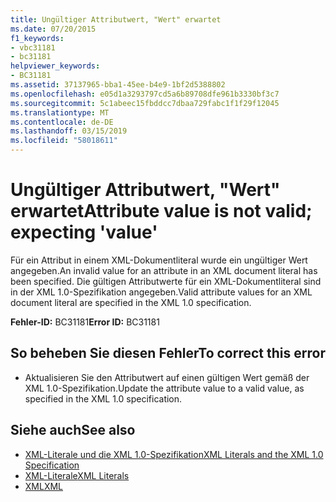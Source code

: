 ```yaml
---
title: Ungültiger Attributwert, "Wert" erwartet
ms.date: 07/20/2015
f1_keywords:
- vbc31181
- bc31181
helpviewer_keywords:
- BC31181
ms.assetid: 37137965-bba1-45ee-b4e9-1bf2d5388802
ms.openlocfilehash: e05d1a3293797cd5a6b89708dfe961b3330bf3c7
ms.sourcegitcommit: 5c1abeec15fbddcc7dbaa729fabc1f1f29f12045
ms.translationtype: MT
ms.contentlocale: de-DE
ms.lasthandoff: 03/15/2019
ms.locfileid: "58018611"
---
```

# <a name="attribute-value-is-not-valid-expecting-value"></a><span data-ttu-id="aa254-102">Ungültiger Attributwert, "Wert" erwartet</span><span class="sxs-lookup"><span data-stu-id="aa254-102">Attribute value is not valid; expecting 'value'</span></span>
<span data-ttu-id="aa254-103">Für ein Attribut in einem XML-Dokumentliteral wurde ein ungültiger Wert angegeben.</span><span class="sxs-lookup"><span data-stu-id="aa254-103">An invalid value for an attribute in an XML document literal has been specified.</span></span> <span data-ttu-id="aa254-104">Die gültigen Attributwerte für ein XML-Dokumentliteral sind in der XML 1.0-Spezifikation angegeben.</span><span class="sxs-lookup"><span data-stu-id="aa254-104">Valid attribute values for an XML document literal are specified in the XML 1.0 specification.</span></span>  
  
 <span data-ttu-id="aa254-105">**Fehler-ID:** BC31181</span><span class="sxs-lookup"><span data-stu-id="aa254-105">**Error ID:** BC31181</span></span>  
  
## <a name="to-correct-this-error"></a><span data-ttu-id="aa254-106">So beheben Sie diesen Fehler</span><span class="sxs-lookup"><span data-stu-id="aa254-106">To correct this error</span></span>  
  
-   <span data-ttu-id="aa254-107">Aktualisieren Sie den Attributwert auf einen gültigen Wert gemäß der XML 1.0-Spezifikation.</span><span class="sxs-lookup"><span data-stu-id="aa254-107">Update the attribute value to a valid value, as specified in the XML 1.0 specification.</span></span>  
  
## <a name="see-also"></a><span data-ttu-id="aa254-108">Siehe auch</span><span class="sxs-lookup"><span data-stu-id="aa254-108">See also</span></span>

- [<span data-ttu-id="aa254-109">XML-Literale und die XML 1.0-Spezifikation</span><span class="sxs-lookup"><span data-stu-id="aa254-109">XML Literals and the XML 1.0 Specification</span></span>](../../visual-basic/programming-guide/language-features/xml/xml-literals-and-the-xml-1-0-specification.md)
- [<span data-ttu-id="aa254-110">XML-Literale</span><span class="sxs-lookup"><span data-stu-id="aa254-110">XML Literals</span></span>](../../visual-basic/language-reference/xml-literals/index.md)
- [<span data-ttu-id="aa254-111">XML</span><span class="sxs-lookup"><span data-stu-id="aa254-111">XML</span></span>](../../visual-basic/programming-guide/language-features/xml/index.md)
